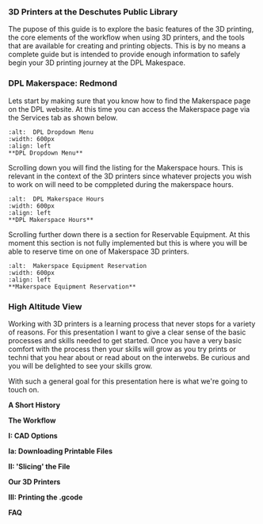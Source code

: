 ### 3D Printers at the Deschutes Public Library

The pupose of this guide is to explore the basic features of the 3D printing, the core elements of the workflow when using 3D printers, and the tools that are available for creating and printing objects. This is by no means a complete guide but is intended to provide enough information to safely begin your 3D printing journey at the DPL Makespace. 

### DPL Makerspace: Redmond

Lets start by making sure that you know how to find the Makerspace page on the DPL website. At this time you can access the Makerspace page via the Services tab as shown below.

```{figure} ../ProjectImages/Intro/DPLDropdown.png
:alt:  DPL Dropdown Menu
:width: 600px
:align: left
**DPL Dropdown Menu**

```

Scrolling down you will find the listing for the Makerspace hours. This is relevant in the context of the 3D printers since whatever projects you wish to work on will need to be comppleted during the makerspace hours.

```{figure} ../ProjectImages/Intro/MakerspaceHrs.png
:alt:  DPL Makerspace Hours
:width: 600px
:align: left
**DPL Makerspace Hours**

```
Scrolling further down there is a section for Reservable Equipment. At this moment this section is not fully implemented but this is where you will be able to reserve time on one of Makerspace 3D printers.

```{figure} ../ProjectImages/Intro/EquipReserve.png
:alt:  Makerspace Equipment Reservation
:width: 600px
:align: left
**Makerspace Equipment Reservation**

```

### High Altitude View

Working with 3D printers is a learning process that never stops for a variety of reasons. For this presentation I want to give a clear sense of the basic processes and skills needed to get started. Once you have a very basic comfort with the process then your skills will grow as you try prints or techni that you hear about or read about on the interwebs. Be curious and you will be delighted to see your skills grow.

With such a general goal for this presentation here is what we're going to touch on.

**A Short History**

**The Workflow**

**I: CAD Options**

**Ia: Downloading Printable Files**

**II: 'Slicing' the File**

**Our 3D Printers**

**III: Printing the .gcode**

**FAQ**
 

